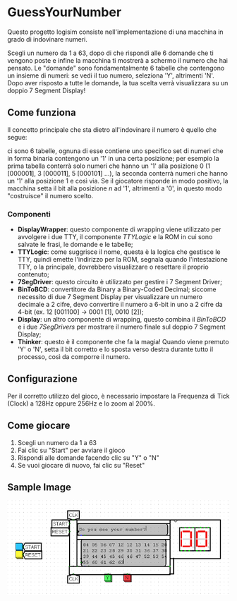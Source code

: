 # GuessYourNumber

Questo progetto logisim consiste nell'implementazione di una macchina in grado di indovinare numeri.  

Scegli un numero da 1 a 63, dopo di che rispondi alle 6 domande che ti vengono poste e infine la macchina ti mostrerà a schermo il numero che hai pensato.
Le "domande" sono fondamentalmente 6 tabelle che contengono un insieme di numeri: se vedi il tuo numero, seleziona 'Y', altrimenti 'N'. Dopo aver risposto a tutte le domande, la tua scelta verrà visualizzara su un doppio 7 Segment Display!

## Come funziona

Il concetto principale che sta dietro all'indovinare il numero è quello che segue:

ci sono 6 tabelle, ognuna di esse contiene uno specifico set di numeri che in forma binaria contengono un '1' in una certa posizione; per esempio la prima tabella conterrà solo numeri che hanno un '1' alla posizione 0 (1 [00000**1**], 3 [00001**1**], 5 [00010**1**] ...), la seconda conterrà numeri che hanno un '1' alla posizione 1 e così via. Se il giocatore risponde in modo positivo, la macchina setta il bit alla posizione *n* ad '1', altrimenti a '0', in questo modo "costruisce" il numero scelto.

### Componenti

- **DisplayWrapper**: questo componente di wrapping viene utilizzato per avvolgere i due TTY, il componente *TTYLogic* e la ROM in cui sono salvate le frasi, le domande e le tabelle;
- **TTYLogic**: come suggrisce il nome, questa è la logica che gestisce le TTY, quindi emette l'indirizzo per la ROM, segnala quando l'intestazione TTY, o la principale, dovrebbero visualizzare o resettare il proprio contenuto;
- **7SegDriver**: questo circuito è utilizzato per gestire i 7 Segment Driver;
- **BinToBCD**: convertitore da Binary a Binary-Coded Decimal; siccome necessito di due 7 Segment Display per visualizzare un numero decimale a 2 cifre, devo convertire il numero a 6-bit in uno a 2 cifre da 4-bit (ex. 12 [001100] -> 0001 [1], 0010 [2]);
- **Display**: un altro componente di wrapping, questo combina il *BinToBCD* e i due *7SegDrivers* per mostrare il numero finale sul doppio 7 Segment Display;
- **Thinker**: questo è il componente che fa la magia! Quando viene premuto 'Y' o 'N', setta il bit corretto e lo sposta verso destra durante tutto il processo, così da comporre il numero.

## Configurazione

Per il corretto utilizzo del gioco, è necessario impostare la Frequenza di Tick (Clock) a 128Hz oppure 256Hz e lo zoom al 200%.

## Come giocare

1. Scegli un numero da 1 a 63
2. Fai clic su "Start" per avviare il gioco
3. Rispondi alle domande facendo clic su "Y" o "N"
4. Se vuoi giocare di nuovo, fai clic su "Reset"

## Sample Image

![A sample image of the main game](./img/sample_img.png)
